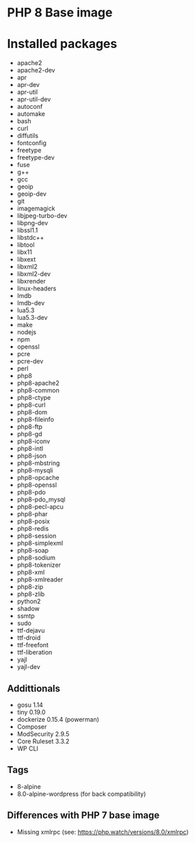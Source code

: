 # PHP 8 Base image

# Installed packages

- apache2
- apache2-dev
- apr
- apr-dev
- apr-util
- apr-util-dev
- autoconf
- automake
- bash
- curl
- diffutils
- fontconfig
- freetype
- freetype-dev
- fuse
- g++
- gcc
- geoip
- geoip-dev
- git
- imagemagick
- libjpeg-turbo-dev
- libpng-dev
- libssl1.1
- libstdc++
- libtool
- libx11
- libxext
- libxml2
- libxml2-dev
- libxrender
- linux-headers
- lmdb
- lmdb-dev
- lua5.3
- lua5.3-dev
- make
- nodejs
- npm
- openssl
- pcre
- pcre-dev
- perl
- php8
- php8-apache2
- php8-common
- php8-ctype
- php8-curl
- php8-dom
- php8-fileinfo
- php8-ftp
- php8-gd
- php8-iconv
- php8-intl
- php8-json
- php8-mbstring
- php8-mysqli
- php8-opcache
- php8-openssl
- php8-pdo
- php8-pdo_mysql
- php8-pecl-apcu
- php8-phar
- php8-posix
- php8-redis
- php8-session
- php8-simplexml
- php8-soap
- php8-sodium
- php8-tokenizer
- php8-xml
- php8-xmlreader
- php8-zip
- php8-zlib
- python2
- shadow
- ssmtp
- sudo
- ttf-dejavu
- ttf-droid
- ttf-freefont
- ttf-liberation
- yajl
- yajl-dev

## Addittionals

- gosu 1.14
- tiny 0.19.0
- dockerize 0.15.4 (powerman)
- Composer
- ModSecurity 2.9.5
- Core Ruleset 3.3.2
- WP CLI

## Tags

- 8-alpine
- 8.0-alpine-wordpress (for back compatibility)

## Differences with PHP 7 base image

- Missing xmlrpc (see: https://php.watch/versions/8.0/xmlrpc)
